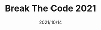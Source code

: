 ---
layout: ../../layouts/ProjectLayout.astro
title: Break The Code 2021
date: 2021/10/14
sumary: A problem solving programming contest for the 2021 edition of Break the Cody hosted by Sopra Steria.
tags: 
  - challenge
  - problem solving
  - group project
stack: 
  - python
value: 4
rank: 14/32
thumbnails: ~
coauthors: 
  - Thomas Delapart
  - Arthur Allain
---